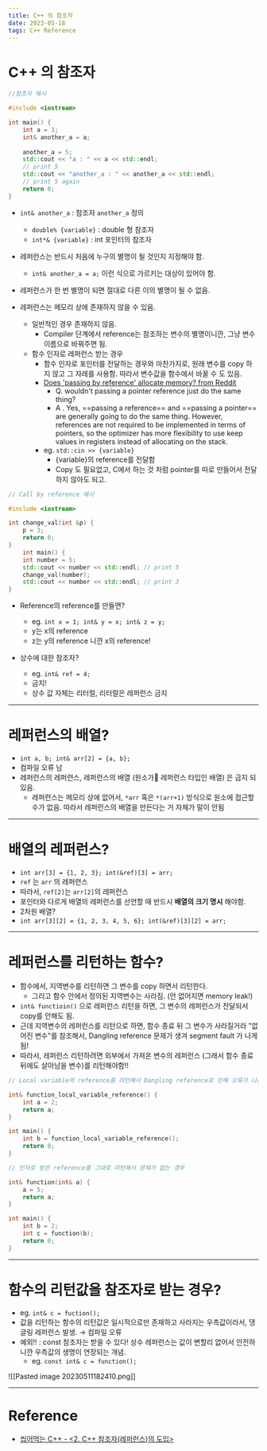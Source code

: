 ```yaml
---
title: C++ 의 참조자
date: 2023-05-18
tags: C++ Reference
---
```


# C++ 의 참조자

```cpp
//참조자 예시

#include <iostream>

int main() {
	int a = 3;
	int& another_a = a; 
	
	another_a = 5; 
	std::cout << "a : " << a << std::endl; 
	// print 5
	std::cout << "another_a : " << another_a << std::endl;
	// print 5 again
	return 0;
}
```

- `int& another_a` : 참조자 `another_a` 정의
	- `double% {variable}` : double 형 참조자
	- `int*& {variable}` : int 포인터의 참조자

- 레퍼런스는 반드시 처음에 누구의 별명이 될 것인지 지정해야 함.
	- `int& another_a = a;` 이런 식으로 가르키는 대상이 있어야 함.

- 레퍼런스가 한 번 별명이 되면 절대로 다른 이의 별명이 될 수 없음.

- 레퍼런스는 메모리 상에 존재하지 않을 수 있음.
	- 일반적인 경우 존재하지 않음.
		- Compiler 단계에서 reference는 참조하는 변수의 별명이니깐, 그냥 변수 이름으로 바꿔주면 됨.
	- 함수 인자로 레퍼런스 받는 경우
		- 함수 인자로 포인터를 전달하는 경우와 마찬가지로, 원래 변수를 copy 하지 않고 그 자레를 사용함. 따라서 변수값을 함수에서 바꿀 수 도 있음.
		- [Does 'passing by reference' allocate memory? from Reddit](https://www.reddit.com/r/cpp_questions/comments/sbdam8/does_passing_by_reference_allocate_memory/)
			- Q. wouldn't passing a pointer reference just do the same thing?
			- A . Yes, ==passing a reference== and ==passing a pointer== are generally going to do the same thing. However, references are not required to be implemented in terms of pointers, so the optimizer has more flexibility to use keep values in registers instead of allocating on the stack.
		- eg. `std::cin >> {variable}`
			- {variable}의 reference를 전달함
			- Copy 도 필요없고, C에서 하는 것 처럼 pointer를 따로 만들어서 전달하지 않아도 되고.

```cpp
// Call by reference 예시

#include <iostream>

int change_val(int &p) {
	p = 3;
	return 0;
}
	int main() { 
	int number = 5; 
	std::cout << number << std::endl; // print 5
	change_val(number); 
	std::cout << number << std::endl; // print 3
}
```

- Reference의 reference를 만들면?
	- eg. `int x = 1; int& y = x; int& z = y;` 
	- y는 x의 reference
	- z는 y의 reference 니깐 x의 reference!

- 상수에 대한 참조자?
	- eg. `int& ref = 4;`
	- 금지!
	- 상수 값 자체는 리터럴, 리터럴은 레퍼런스 금지

---

# 레퍼런스의 배열?

- `int a, b; int& arr[2] = {a, b};`
- 컴파일 오류 남
- 레퍼런스의 레퍼런스, 레퍼런스의 배열 (원소가 레퍼런스 타입인 배열) 은 금지 되있음. 
	- 레퍼런스는 메모리 상에 없어서, `*arr` 혹은 `*(arr+1)` 방식으로 원소에 접근할 수가 없음. 따라서 레퍼런스의 배열을 만든다는 거 자체가 말이 안됨

---

# 배열의 레퍼런스?

- `int arr[3] = {1, 2, 3}; int(&ref)[3] = arr;`
- `ref` 는 `arr` 의 레퍼런스
- 따라서, `ref[2]`는 `arr[2]`의 레퍼런스
- 포인터와 다르게 배열의 레퍼런스를 선언할 때 반드시 **배열의 크기 명시** 해야함.
- 2차원 배열?
- `int arr[3][2] = {1, 2, 3, 4, 5, 6}; int(&ref)[3][2] = arr;`

---

# 레퍼런스를 리턴하는 함수?

- 함수에서, 지역변수를 리턴하면 그 변수를 copy 하면서 리턴한다.
	- 그리고 함수 안에서 정의된 지역변수는 사라짐. (안 없어지면 memory leak!)
- `int& functioin()` 으로 레퍼런스 리턴을 하면, 그 변수의 레퍼런스가 전달되서 copy를 안해도 됨.
- 근데 지역변수의 레퍼런스를 리턴으로 하면, 함수 종료 뒤 그 변수가 사라질거라 "없어진 변수"를 참조해서, Dangling reference 문제가 생겨 segment fault 가 나게 됨! 
- 따라서, 레퍼런스 리턴하려면 외부에서 가져온 변수의 레퍼런스 (그래서 함수 종료 뒤에도 살아남을 변수)를 리턴해야함!!

```cpp
// Local variable의 reference를 리턴해서 Dangling reference로 인해 오류가 나는 경우 

int& function_local_variable_reference() {
	int a = 2;
	return a;
}

int main() { 
	int b = function_local_variable_reference();
	return 0;
}
```


```cpp
// 인자로 받은 reference를 그대로 리턴해서 문제가 없는 경우

int& function(int& a) {
	a = 5;
	return a; 
}

int main() { 
	int b = 2;
	int c = function(b); 
	return 0; 
}
```

---

# 함수의 리턴값을 참조자로 받는 경우?

- eg. `int& c = fuction();` 
- 값을 리턴하는 함수의 리턴값은 일시적으로만 존재하고 사라지는 우측값이라서, 댕글링 레퍼런스 발생. $\rightarrow$ 컴파일 오류
- 예외!! : const 참조자는 받을 수 있다! 상수 레퍼런스는 값이 변할리 없어서 안전하니깐 우측값의 생명이 연장되는 개념.
	- eg. `const int& c = function();`

![[Pasted image 20230511182410.png]]


---

# Reference

- [씹어먹는 C++ - <2. C++ 참조자(레퍼런스)의 도입>](https://modoocode.com/141)